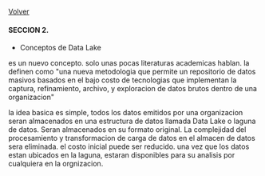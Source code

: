 [Volver](README.md)
#### SECCION 2.

+ Conceptos de Data Lake

es un nuevo concepto. solo unas pocas literaturas academicas hablan.
la definen como "una nueva metodologia que permite un repositorio de datos masivos basados en el bajo costo de tecnologias que implementan la captura, refinamiento, archivo, y exploracion de datos brutos dentro de una organizacion"

la idea basica es simple, todos los datos emitidos por una organizacion seran almacenados en una estructura de datos llamada Data Lake o laguna de datos. Seran almacenados en su formato original. La complejidad del procesamiento y transformacion de carga de datos en el almacen de datos sera eliminada. el costo inicial puede ser reducido. una vez que los datos estan ubicados en la laguna, estaran disponibles para su analisis por cualquiera en la orgnizacion.  